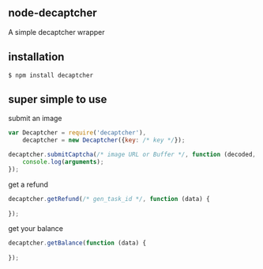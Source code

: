 ## node-decaptcher
A simple decaptcher wrapper

## installation

    $ npm install decaptcher

## super simple to use

submit an image
```javascript
var Decaptcher = require('decaptcher'),
	decaptcher = new Decaptcher({key: /* key */});

decaptcher.submitCaptcha(/* image URL or Buffer */, function (decoded, gen_task_id) {
	console.log(arguments);
});
```

get a refund
```javascript
decaptcher.getRefund(/* gen_task_id */, function (data) {
	
});
```

get your balance
```javascript
decaptcher.getBalance(function (data) {
	
});
```

